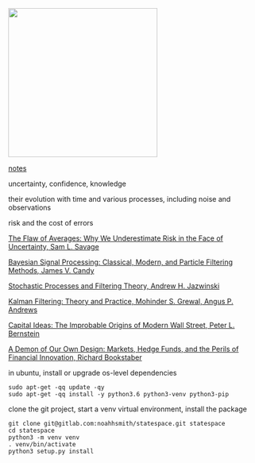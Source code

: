 <img src="https://gitlab.com/noahhsmith/statespace/raw/master/docs/images/ekf.png" align="center" width="300" height="300"/>

[notes](https://gitlab.com/noahhsmith/statespace/blob/master/docs/readme.md)

uncertainty, confidence, knowledge

their evolution with time and various processes, including noise and observations

risk and the cost of errors

[The Flaw of Averages: Why We Underestimate Risk in the Face of Uncertainty, Sam L. Savage](http://a.co/cDDBO9p)

[Bayesian Signal Processing: Classical, Modern, and Particle Filtering Methods, James V. Candy](http://a.co/gp4upXd)

[Stochastic Processes and Filtering Theory, Andrew H. Jazwinski](http://a.co/cm5zfQu) 

[Kalman Filtering: Theory and Practice, Mohinder S. Grewal, Angus P. Andrews](http://a.co/6hAa35c)

[Capital Ideas: The Improbable Origins of Modern Wall Street, Peter L. Bernstein](http://a.co/1Y1DR9p)

[A Demon of Our Own Design: Markets, Hedge Funds, and the Perils of Financial Innovation, Richard Bookstaber](http://a.co/4FvnyfB)

in ubuntu, install or upgrade os-level dependencies

    sudo apt-get -qq update -qy
    sudo apt-get -qq install -y python3.6 python3-venv python3-pip

clone the git project, start a venv virtual environment, install the package

    git clone git@gitlab.com:noahhsmith/statespace.git statespace
    cd statespace
    python3 -m venv venv
    . venv/bin/activate
    python3 setup.py install

